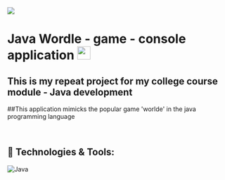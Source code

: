 <img src="https://komconsultants.com/wp-content/uploads/2015/04/ATU-Logo-wide.jpg" />
<br>

# Java Wordle - game - console application <img src="https://raw.githubusercontent.com/MartinHeinz/MartinHeinz/master/wave.gif" width="30px" height="30px" />

## This is my repeat project for my college course module - Java development

##This application mimicks the popular game 'worlde' in the java programming language

<br>

## 🔧 Technologies & Tools:

![Java](https://img.shields.io/badge/Java-ED8B00?style=for-the-badge&logo=java&logoColor=white)

